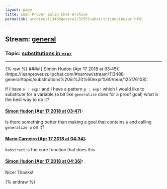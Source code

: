 ```yaml
---
layout: page
title: Lean Prover Zulip Chat Archive 
permalink: archive/113488general/32551substitutionsinexpr.html
---
```


## Stream: [general](https://leanprover-community.github.io/archive/113488general/index.html)
### Topic: [substitutions in `expr`](https://leanprover-community.github.io/archive/113488general/32551substitutionsinexpr.html)

---

<base href="https://leanprover.zulipchat.com">
{% raw %}
#### [ Simon Hudon (Apr 17 2018 at 03:45)](https://leanprover.zulipchat.com/#narrow/stream/113488-general/topic/substitutions%20in%20%60expr%60/near/125176108):
<p>If I have <code>e : expr</code> and I have a pattern <code>p : expr</code> which I would like to substitute for a variable (a bit like <code>generalize</code> does for a proof goal) what is the best way to do it?</p>

#### [ Simon Hudon (Apr 17 2018 at 03:47)](https://leanprover.zulipchat.com/#narrow/stream/113488-general/topic/substitutions%20in%20%60expr%60/near/125176166):
<p>Is there something better than making a goal that contains <code>e</code> and calling <code>generalize p</code> on it?</p>

#### [ Mario Carneiro (Apr 17 2018 at 04:34)](https://leanprover.zulipchat.com/#narrow/stream/113488-general/topic/substitutions%20in%20%60expr%60/near/125177661):
<p><code>kabstract</code> is the core function that does this</p>

#### [ Simon Hudon (Apr 17 2018 at 04:36)](https://leanprover.zulipchat.com/#narrow/stream/113488-general/topic/substitutions%20in%20%60expr%60/near/125177712):
<p>Nice! Thanks!</p>


{% endraw %}
